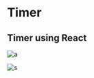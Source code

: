 # Timer
## Timer using React

![a](https://cloud.githubusercontent.com/assets/15172015/23340299/95b9d564-fc55-11e6-8e4a-428113e86e7f.PNG)

![s](https://cloud.githubusercontent.com/assets/15172015/23340298/95b9ab3e-fc55-11e6-9b6a-d5fdb43372ed.PNG)
